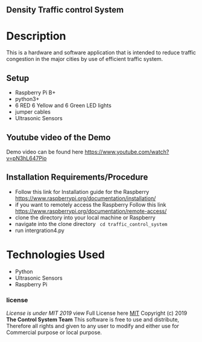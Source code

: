 ## Density Traffic control System
# Description
This is a hardware and software application that is intended to reduce traffic congestion in the major cities by use of efficient traffic system.
## Setup
* Raspberry Pi B+
* python3+
* 6 RED 6 Yellow and 6 Green LED lights
* jumper cables
* Ultrasonic Sensors
## Youtube video of the Demo
Demo video can be found here https://www.youtube.com/watch?v=pN3hL647Pio
## Installation Requirements/Procedure
* Follow this link for Installation guide for the Raspberry https://www.raspberrypi.org/documentation/installation/
* if you want to remotely access the Raspberry Follow this link https://www.raspberrypi.org/documentation/remote-access/
* clone the directory into your local machine or Raspberry
* navigate into the clone directory ` cd traffic_control_system`
* run intergration4.py  

# Technologies Used
* Python
* Ultrasonic Sensors
* Raspberry Pi

### license

*License is under MIT 2019*
view Full License here [MIT](LICENSE)
Copyright (c) 2019 **The Control System Team**
This software is free to use and distribute, Therefore all rights and given to any user to modify and either use for Commercial purpose or local purpose.
